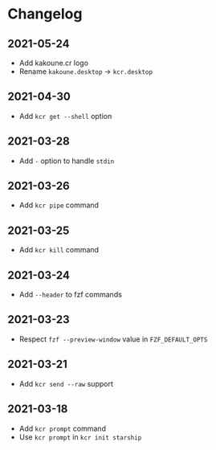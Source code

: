 # Changelog

## 2021-05-24

- Add kakoune.cr logo
- Rename `kakoune.desktop` → `kcr.desktop`

## 2021-04-30

- Add `kcr get --shell` option

## 2021-03-28

- Add `-` option to handle `stdin`

## 2021-03-26

- Add `kcr pipe` command

## 2021-03-25

- Add `kcr kill` command

## 2021-03-24

- Add `--header` to fzf commands

## 2021-03-23

- Respect `fzf --preview-window` value in `FZF_DEFAULT_OPTS`

## 2021-03-21

- Add `kcr send --raw` support

## 2021-03-18

- Add `kcr prompt` command
- Use `kcr prompt` in `kcr init starship`
